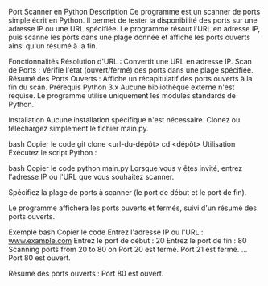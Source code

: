 Port Scanner en Python
Description
Ce programme est un scanner de ports simple écrit en Python. Il permet de tester la disponibilité des ports sur une adresse IP ou une URL spécifiée. Le programme résout l'URL en adresse IP, puis scanne les ports dans une plage donnée et affiche les ports ouverts ainsi qu'un résumé à la fin.

Fonctionnalités
Résolution d'URL : Convertit une URL en adresse IP.
Scan de Ports : Vérifie l'état (ouvert/fermé) des ports dans une plage spécifiée.
Résumé des Ports Ouverts : Affiche un récapitulatif des ports ouverts à la fin du scan.
Prérequis
Python 3.x
Aucune bibliothèque externe n'est requise. Le programme utilise uniquement les modules standards de Python.

Installation
Aucune installation spécifique n'est nécessaire. Clonez ou téléchargez simplement le fichier main.py.

bash
Copier le code
git clone <url-du-dépôt>
cd <dépôt>
Utilisation
Exécutez le script Python :

bash
Copier le code
python main.py
Lorsque vous y êtes invité, entrez l'adresse IP ou l'URL que vous souhaitez scanner.

Spécifiez la plage de ports à scanner (le port de début et le port de fin).

Le programme affichera les ports ouverts et fermés, suivi d'un résumé des ports ouverts.

Exemple
bash
Copier le code
Entrez l'adresse IP ou l'URL : www.example.com
Entrez le port de début : 20
Entrez le port de fin : 80
Scanning ports from 20 to 80 on <adresse-ip>
Port 20 est fermé.
Port 21 est fermé.
...
Port 80 est ouvert.

Résumé des ports ouverts :
Port 80 est ouvert.
